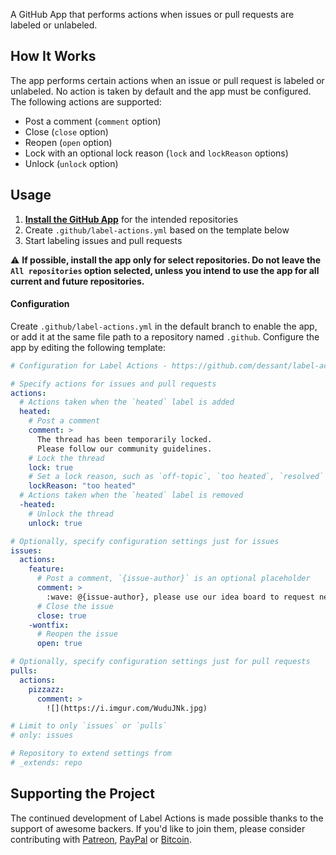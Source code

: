 A GitHub App that performs actions when issues or pull requests are labeled or unlabeled.

## How It Works

The app performs certain actions when an issue or pull request is labeled or unlabeled. No action is taken by default and the app must be configured. The following actions are supported:

* Post a comment (`comment` option)
* Close (`close` option)
* Reopen (`open` option)
* Lock with an optional lock reason (`lock` and `lockReason` options)
* Unlock (`unlock` option)

## Usage

1. **[Install the GitHub App](https://github.com/apps/label-actions)** for the intended repositories
2. Create `.github/label-actions.yml` based on the template below
3. Start labeling issues and pull requests

⚠️ **If possible, install the app only for select repositories. Do not leave the `All repositories` option selected, unless you intend to use the app for all current and future repositories.**

#### Configuration

Create `.github/label-actions.yml` in the default branch to enable the app, or add it at the same file path to a repository named `.github`. Configure the app by editing the following template:

```yaml
# Configuration for Label Actions - https://github.com/dessant/label-actions

# Specify actions for issues and pull requests
actions:
  # Actions taken when the `heated` label is added
  heated:
    # Post a comment
    comment: >
      The thread has been temporarily locked.
      Please follow our community guidelines.
    # Lock the thread
    lock: true
    # Set a lock reason, such as `off-topic`, `too heated`, `resolved` or `spam`
    lockReason: "too heated"
  # Actions taken when the `heated` label is removed
  -heated:
    # Unlock the thread
    unlock: true

# Optionally, specify configuration settings just for issues
issues:
  actions:
    feature:
      # Post a comment, `{issue-author}` is an optional placeholder
      comment: >
        :wave: @{issue-author}, please use our idea board to request new features.
      # Close the issue
      close: true
    -wontfix:
      # Reopen the issue
      open: true

# Optionally, specify configuration settings just for pull requests
pulls:
  actions:
    pizzazz:
      comment: >
        ![](https://i.imgur.com/WuduJNk.jpg)

# Limit to only `issues` or `pulls`
# only: issues

# Repository to extend settings from
# _extends: repo
```

## Supporting the Project

The continued development of Label Actions is made possible thanks to the support of awesome backers. If you'd like to join them, please consider contributing with [Patreon](https://www.patreon.com/dessant), [PayPal](https://www.paypal.me/ArminSebastian) or [Bitcoin](https://goo.gl/uJUAaU).
